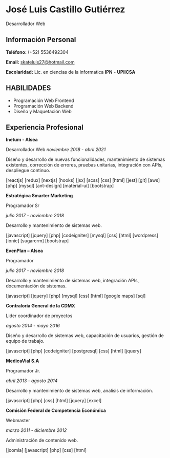 # José Luis Castillo Gutiérrez
Desarrollador Web

## Información Personal

**Teléfono:** (+52) 5536492304

**Email:** skateluis27@hotmail.com

**Escolaridad:** Lic. en ciencias de la informatica **IPN** - **UPIICSA**

## HABILIDADES

* Programación Web Frontend
* Programación Web Backend
* Diseño y Maquetación Web

## Experiencia Profesional

**Inetum - Alsea**

Desarrollador Web
_noviembre 2018 - abril 2021_

Diseño y desarrollo de nuevas funcionalidades, mantenimiento de sistemas existentes, 
corrección de errores, pruebas unitarias, integración con APIs, despliegue continuo.

[reactjs] [redux] [nextjs] [hooks] [jsx] [scss] [css] [html] 
[jest] [git] [aws] [php] [mysql] [ant-design] [material-ui] [bootstrap]


**Estratégica Smarter Marketing**

Programador Sr

_julio 2017 - noviembre 2018_

Desarrollo y mantenimiento de sistemas web.

[javascript] [jquery] [php] [codeigniter] [mysql] [css] [html] [wordpress] [ionic] [sugarcrm] [bootstrap]


**EvenPlan – Alsea**

Programador

_julio 2017 - noviembre 2018_

Desarrollo y mantenimiento de sistemas web, integración APIs, documentación de sistemas.

[javascript] [jquery] [php] [mysql] [css] [html] [google maps] [sql]


**Contraloría General de la CDMX**

Lider coordinador de proyectos

_agosto 2014 - mayo 2016_

Diseño y desarrollo de sistemas web, capacitación de usuarios, gestión de equipo de trabajo.

[javascript] [php] [codeigniter] [postgresql] [css] [html] [jquery] 

**MedicaVial S.A**

Programador Jr.

_abril 2013 - agosto 2014_

Desarrollo y mantenimiento de sistemas web, analisis de información.

[javascript] [php] [css] [html] [jquery] [excel]

**Comisión Federal de Competencia Económica**

Webmaster

_marzo 2011 - diciembre 2012_

Administración de contenido web.

[joomla] [javascript] [php] [css] [html]


